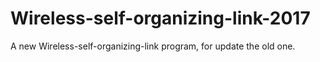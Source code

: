 # Wireless-self-organizing-link-2017
A new Wireless-self-organizing-link program, for update the old one.
